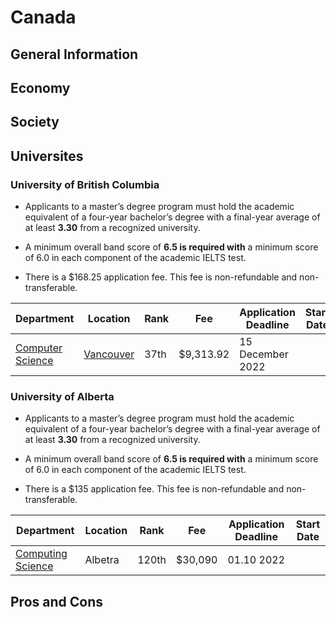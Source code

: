 # Canada

## General Information

## Economy

## Society

## Universites

### University of British Columbia

- Applicants to a master’s degree program must hold the academic equivalent of a four-year bachelor’s degree with a final-year average of at least **3.30** from a recognized university.

- A minimum overall band score of **6.5 is required with** a minimum score of 6.0 in each component of the academic IELTS test.

- There is a $168.25 application fee. This fee is non-refundable and non-transferable.

| **Department**   | **Location** | **Rank** | **Fee**   | **Application Deadline** | **Start Date** |
|------------------|--------------|----------|-----------|--------------------------|----------------|
| [Computer Science](https://www.grad.ubc.ca/prospective-students/graduate-degree-programs/master-of-science-computer-science) | [Vancouver](https://www.cs.ubc.ca/students/grad/admissions)    | 37th     | $9,313.92 | 15 December 2022 |                |


### University of Alberta

- Applicants to a master’s degree program must hold the academic equivalent of a four-year bachelor’s degree with a final-year average of at least **3.30** from a recognized university.

- A minimum overall band score of **6.5 is required with** a minimum score of 6.0 in each component of the academic IELTS test.

- There is a $135 application fee. This fee is non-refundable and non-transferable.

| **Department**   | **Location** | **Rank** | **Fee**   | **Application Deadline** | **Start Date** |
|------------------|--------------|----------|-----------|--------------------------|----------------|
|  [Computing Science](https://www.ualberta.ca/computing-science/graduate-studies/index.html)| Albetra            | 120th    | $30,090 | 01.10 2022              	|                |  

## Pros and Cons



